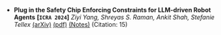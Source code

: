 - **Plug in the Safety Chip Enforcing Constraints for LLM-driven Robot
  Agents**
 **[`ICRA 2024`]** *Ziyi Yang, Shreyas S. Raman, Ankit Shah, Stefanie Tellex* [(arXiv)](http://arxiv.org/abs/2309.09919) [(pdf)](./Plug_in_the_Safety_Chip_Enforcing_Constraints_for_LLM-driven_Robot_Agents.pdf) [(Notes)](./ARI_Notes/safety_constraints.md) (Citation: 15)